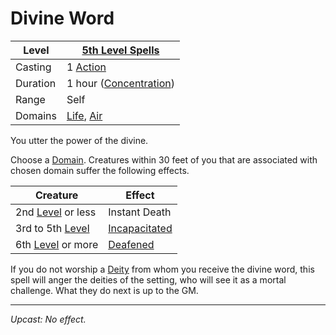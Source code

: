 # Divine Word

| Level    | [5th Level Spells](5th%20Level%20Spells.md)                                      |
| -------- | -------------------------------------------------------------------------------- |
| Casting  | 1 [Action](../../../../Game%20Procedures/Action.md)                              |
| Duration | 1 hour ([Concentration](../../../Spellcasting/Concentration.md))                 |
| Range    | Self                                                                             |
| Domains  | [Life](../../../Spell%20Domains/Life.md), [Air](../../../Spell%20Domains/Air.md) |

You utter the power of the divine.

Choose a [Domain](../../../Spell%20Domains/Spell%20Domains.md). Creatures within 30 feet of you that are associated with chosen domain suffer the following effects.

| Creature                                                                           | Effect                                                   |
| ---------------------------------------------------------------------------------- | -------------------------------------------------------- |
| 2nd [Level](../../../../Player%20Characters/Derived%20Statistics/Level.md) or less | Instant Death                                            |
| 3rd to 5th [Level](../../../../Player%20Characters/Derived%20Statistics/Level.md)  | [Incapacitated](../../../../Conditions/Incapacitated.md) |
| 6th [Level](../../../../Player%20Characters/Derived%20Statistics/Level.md) or more | [Deafened](../../../../Conditions/Deafened.md)           |

If you do not worship a [Deity](../../../Deities/Deities.md) from whom you receive the divine word, this spell will anger the deities of the setting, who will see it as a mortal challenge. What they do next is up to the GM.

---
*Upcast: No effect.*
